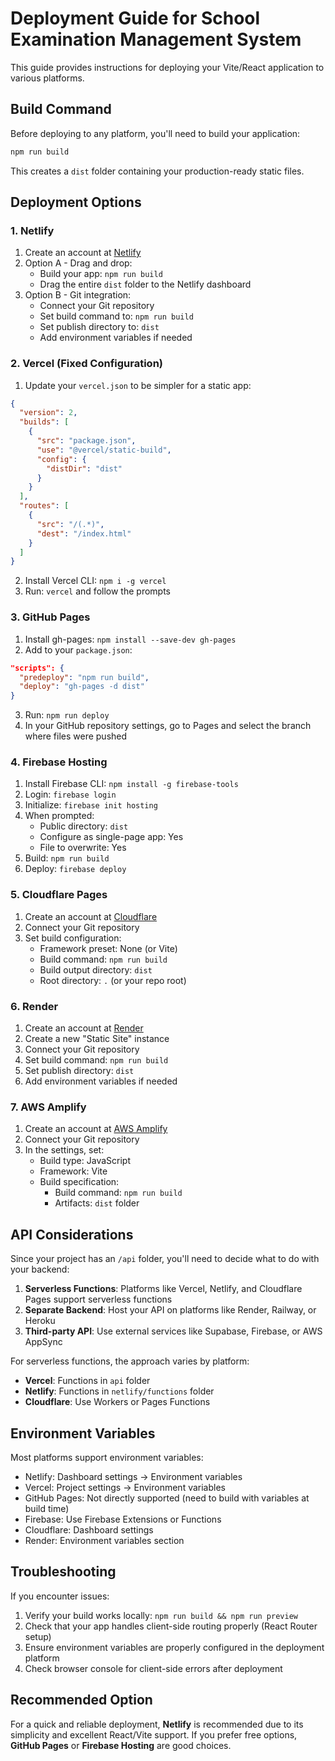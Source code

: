 # Deployment Guide for School Examination Management System

This guide provides instructions for deploying your Vite/React application to various platforms.

## Build Command
Before deploying to any platform, you'll need to build your application:
```bash
npm run build
```
This creates a `dist` folder containing your production-ready static files.

## Deployment Options

### 1. Netlify
1. Create an account at [Netlify](https://netlify.com)
2. Option A - Drag and drop:
   - Build your app: `npm run build`
   - Drag the entire `dist` folder to the Netlify dashboard
3. Option B - Git integration:
   - Connect your Git repository
   - Set build command to: `npm run build`
   - Set publish directory to: `dist`
   - Add environment variables if needed

### 2. Vercel (Fixed Configuration)
1. Update your `vercel.json` to be simpler for a static app:
```json
{
  "version": 2,
  "builds": [
    {
      "src": "package.json",
      "use": "@vercel/static-build",
      "config": {
        "distDir": "dist"
      }
    }
  ],
  "routes": [
    {
      "src": "/(.*)",
      "dest": "/index.html"
    }
  ]
}
```
2. Install Vercel CLI: `npm i -g vercel`
3. Run: `vercel` and follow the prompts

### 3. GitHub Pages
1. Install gh-pages: `npm install --save-dev gh-pages`
2. Add to your `package.json`:
```json
"scripts": {
  "predeploy": "npm run build",
  "deploy": "gh-pages -d dist"
}
```
3. Run: `npm run deploy`
4. In your GitHub repository settings, go to Pages and select the branch where files were pushed

### 4. Firebase Hosting
1. Install Firebase CLI: `npm install -g firebase-tools`
2. Login: `firebase login`
3. Initialize: `firebase init hosting`
4. When prompted:
   - Public directory: `dist`
   - Configure as single-page app: Yes
   - File to overwrite: Yes
5. Build: `npm run build`
6. Deploy: `firebase deploy`

### 5. Cloudflare Pages
1. Create an account at [Cloudflare](https://pages.cloudflare.com)
2. Connect your Git repository
3. Set build configuration:
   - Framework preset: None (or Vite)
   - Build command: `npm run build`
   - Build output directory: `dist`
   - Root directory: `.` (or your repo root)

### 6. Render
1. Create an account at [Render](https://render.com)
2. Create a new "Static Site" instance
3. Connect your Git repository
4. Set build command: `npm run build`
5. Set publish directory: `dist`
6. Add environment variables if needed

### 7. AWS Amplify
1. Create an account at [AWS Amplify](https://aws.amazon.com/amplify/)
2. Connect your Git repository
3. In the settings, set:
   - Build type: JavaScript
   - Framework: Vite
   - Build specification: 
     - Build command: `npm run build`
     - Artifacts: `dist` folder

## API Considerations

Since your project has an `/api` folder, you'll need to decide what to do with your backend:

1. **Serverless Functions**: Platforms like Vercel, Netlify, and Cloudflare Pages support serverless functions
2. **Separate Backend**: Host your API on platforms like Render, Railway, or Heroku
3. **Third-party API**: Use external services like Supabase, Firebase, or AWS AppSync

For serverless functions, the approach varies by platform:
- **Vercel**: Functions in `api` folder
- **Netlify**: Functions in `netlify/functions` folder
- **Cloudflare**: Use Workers or Pages Functions

## Environment Variables

Most platforms support environment variables:
- Netlify: Dashboard settings → Environment variables
- Vercel: Project settings → Environment variables  
- GitHub Pages: Not directly supported (need to build with variables at build time)
- Firebase: Use Firebase Extensions or Functions
- Cloudflare: Dashboard settings
- Render: Environment variables section

## Troubleshooting

If you encounter issues:
1. Verify your build works locally: `npm run build && npm run preview`
2. Check that your app handles client-side routing properly (React Router setup)
3. Ensure environment variables are properly configured in the deployment platform
4. Check browser console for client-side errors after deployment

## Recommended Option

For a quick and reliable deployment, **Netlify** is recommended due to its simplicity and excellent React/Vite support. If you prefer free options, **GitHub Pages** or **Firebase Hosting** are good choices.